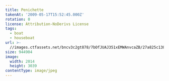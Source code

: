 ```yaml
---
title: Penichette
takenAt: '2009-05-17T15:52:45.000Z'
rotation: 0
license: Attribution-NoDerivs License
tags:
  - boat
  - houseboat
url: >-
  //images.ctfassets.net/bncv3c2gt878/7bOfJUAJ351xEMWAnvcaZB/27a825c138b948336f66aaa4aa61ebfc/penichette_4356791678_o
size: 944904
image:
  width: 2014
  height: 3039
contentType: image/jpeg
---
```


